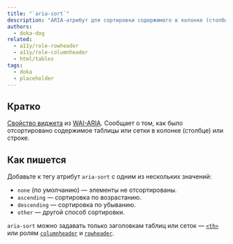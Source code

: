 ```yaml
---
title: "`aria-sort`"
description: "ARIA-атрибут для сортировки содержимого в колонке (столбце) или строке таблицы и сетки."
authors:
  - doka-dog
related:
  - a11y/role-rowheader
  - a11y/role-columnheader
  - html/tables
tags:
  - doka
  - placeholder
---
```


## Кратко

[Свойство виджета](/a11y/aria-attrs/#atributy-vidzhetov) из [WAI-ARIA](/a11y/aria-intro/#specifikaciya). Сообщает о том, как было отсортировано содержимое таблицы или сетки в колонке (столбце) или строке.

## Как пишется

Добавьте к тегу атрибут `aria-sort` с одним из нескольких значений:

- `none` (по умолчанию) — элементы не отсортированы.
- `ascending` — сортировка по возрастанию.
- `descending` — сортировка по убыванию.
- `other` — другой способ сортировки.

`aria-sort` можно задавать только заголовкам таблиц или сеток — [`<th>`](/html/tables/#th) или ролям [`columnheader`](/a11y/role-columnheader/) и [`rowheader`](/a11y/role-rowheader/).
